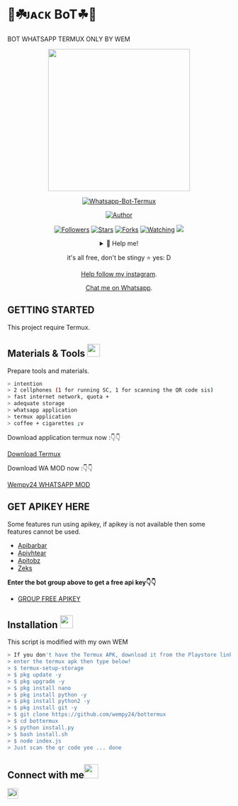 # 🤖☘️ᴊᴀᴄᴋ BoT☘🤖
BOT WHATSAPP TERMUX ONLY BY WEM
<p align="center">
<img src = "https://avatars.githubusercontent.com/u/74690366?s=400&u=8b0bd80d74c7b7376382ed5b07a61527c9f5ae8f&v=4" width="320">
</p>
<p align="center">
<a href="#"><img title="Whatsapp-Bot-Termux" src="https://img.shields.io/badge/Whatsapp Bot Termux-green?colorA=%23ff0000&colorB=%23017e40&style=for-the-badge"></a>
</p>
<p align="center">
<a href="https://github.com/wempy24"><img title="Author" src="https://img.shields.io/badge/AUTHOR-WEM-green.svg?style=for-the-badge&logo=github"></a>
</p>
<p align="center">
<a href="https://github.com/wempy24/bottermux/followers"><img title="Followers" src="https://img.shields.io/github/followers/wempy24?color=blue&style=flat-square"></a>
<a href="https://github.com/wempy24/bottermux/stargazers/"><img title="Stars" src="https://img.shields.io/github/stars/wempy24/bottermuxcolor=red&style=flat-square"></a>
<a href="https://github.com/wempy24/bottermux/network/members"><img title="Forks" src="https://img.shields.io/github/forks/wempy24/bottermux?color=red&style=flat-square"></a>
<a href="https://github.com/wempy24/bottermux/watchers"><img title="Watching" src="https://img.shields.io/github/watchers/wempy24/bottermux?label=Watchers&color=blue&style=flat-square"></a>
<a href="https://hits.seeyoufarm.com"><img src="https://hits.seeyoufarm.com/api/count/incr/badge.svg?url=https%3A%2F%2Fgithub.com%2FRamlan666%2Fsadbotv3&count_bg=%2379C83D&title_bg=%23555555&icon=probot.svg&icon_color=%2300FF6D&title=hits&edge_flat=false"/></a>
</p>
</p>
<div align="center">
<details>
 <summary>🥟 Help me!</summary>
 
 [SAWERIA](https://saweria.co/wempykaguyabot)
 
</details>

it's all free, don't be stingy ⭐️ yes: D
<p align="center"><a href="https://instagram.com/wem_.24" target="_blank">Help follow my instagram</a>.</p>
<p align="center"><a href="https://wa.me/6285746897368" target="_blank">Chat me on Whatsapp</a>.</p>
</div>

## GETTING STARTED

This project require Termux.

## Materials & Tools <img src="https://github.com/TheDudeThatCode/TheDudeThatCode/blob/master/Assets/Mario_Hello_Big.gif" width="29px">
Prepare tools and materials.
```bash
> intention
> 2 cellphones (1 for running SC, 1 for scanning the QR code sis)
> fast internet network, quota +
> adequate storage
> whatsapp application
> termux application
> coffee + cigarettes ;v
```

Download application termux now :👇👇

[Download Termux](https://play.google.com/store/apps/details?id=com.termux) 

Download WA MOD now :👇👇

[Wempy24 WHATSAPP MOD](https://mediafire.com/file/jafttiixkr9g2vl/Fouad.Whats8.70_By-FouadMODS.apk/file)

## GET APIKEY HERE

Some features run using apikey, if apikey is not available then some features cannot be used.

* [Apibarbar](https://mhankbarbars.herokuapp.com/)
* [Apivhtear](https://vhtear.com/)
* [Apitobz](https://tobz-api.herokuapp.com/)
* [Zeks](https://api.zeks.xyz/)

**Enter the bot group above to get a free api key👇👇**
* [GROUP FREE APIKEY](https://chat.whatsapp.com/GeaXMbJWSOd3UsCUqFa4BT)

## Installation  <img src="https://github.com/TheDudeThatCode/TheDudeThatCode/blob/master/Assets/hmm.gif" width="29px">
This script is modified with my own WEM
```bash
> If you don't have the Termux APK, download it from the Playstore link above
> enter the termux apk then type below!
> $ termux-setup-storage
> $ pkg update -y
> $ pkg upgrade -y
> $ pkg install nano
> $ pkg install python -y
> $ pkg install python2 -y
> $ pkg install git -y
> $ git clone https://github.com/wempy24/bottermux
> $ cd bottermux
> $ python install.py
> $ bash install.sh
> $ node index.js
> Just scan the qr code yee ... done
```

## Connect with me<img src="https://github.com/TheDudeThatCode/TheDudeThatCode/blob/master/Assets/Handshake.gif" height="32px">

[<img src="https://github.com/TheDudeThatCode/TheDudeThatCode/blob/master/Assets/Instagram.svg" alt="instagram logo" width="24">](https://www.instagram.com/wem_.24/)

